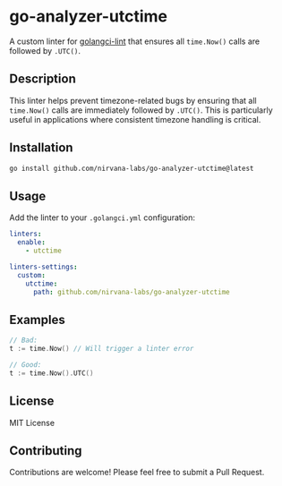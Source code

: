 # go-analyzer-utctime

A custom linter for [golangci-lint](https://golangci-lint.run/) that ensures all `time.Now()` calls are followed by `.UTC()`.

## Description

This linter helps prevent timezone-related bugs by ensuring that all `time.Now()` calls are immediately followed by `.UTC()`. This is particularly useful in applications where consistent timezone handling is critical.

## Installation

```bash
go install github.com/nirvana-labs/go-analyzer-utctime@latest
```

## Usage

Add the linter to your `.golangci.yml` configuration:

```yaml
linters:
  enable:
    - utctime

linters-settings:
  custom:
    utctime:
      path: github.com/nirvana-labs/go-analyzer-utctime
```

## Examples

```go
// Bad:
t := time.Now() // Will trigger a linter error

// Good:
t := time.Now().UTC()
```

## License

MIT License

## Contributing

Contributions are welcome! Please feel free to submit a Pull Request.
